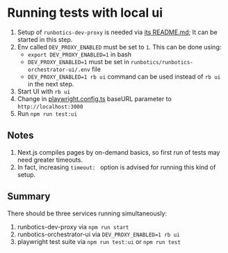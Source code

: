 # Running tests with local ui

1. Setup of `runbotics-dev-proxy` is needed via [its README.md](./runbotics-dev-proxy/README.md); It can be started in this step.
2. Env called `DEV_PROXY_ENABLED` must be set to `1`. This can be done using:  
    - `export DEV_PROXY_ENABLED=1` in bash
    - `DEV_PROXY_ENABLED=1` must be set in `runbotics/runbotics-orchestrator-ui/.env` file 
    - `DEV_PROXY_ENABLED=1 rb ui` command can be used instead of `rb ui` in the next step.
3. Start UI with `rb ui`
4. Change in [playwright.config.ts](./playwright.config.ts) baseURL parameter to `http://localhost:3000`
5. Run `npm run test:ui`

## Notes

1. Next.js compiles pages by on-demand basics, so first run of tests may need greater timeouts.
2. In fact, increasing `timeout: ` option is advised for running this kind of setup.

## Summary

There should be three services running simultaneously:
1. runbotics-dev-proxy via `npm run start`
2. runbotics-orchestrator-ui via `DEV_PROXY_ENABLED=1 rb ui`
3. playwright test suite via `npm run test:ui` or `npm run test`